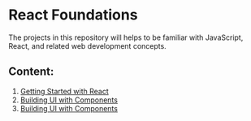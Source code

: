 # React Foundations
The projects in this repository will helps to be familiar with JavaScript, React, and related web development concepts.

## Content:

1. [Getting Started with React](https://github.com/olumpeter/react-foundations/tree/main/001-getting-started-with-react/)
1. [Building UI with Components](https://github.com/olumpeter/react-foundations/tree/main/002-building-ui-with-components/)
1. [Building UI with Components](https://github.com/olumpeter/react-foundations/tree/main/003-displaying-data-with-props/)
